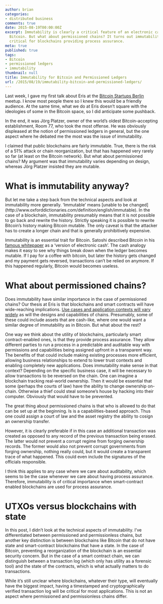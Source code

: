 ```yaml
---
author: brian
categories:
- distributed business
comments: true
date: 2015-08-19T00:00:00Z
excerpt: Immutability is clearly a critical feature of an electronic cash system like
  Bitcoin. But what about permissioned chains? It turns out immutability is just as
  critical for blockchains providing process assurance.
meta: true
published: true
tags:
- Bitcoin
- permissioned ledgers
- immutability
thumbnail: null
title: Immutability for Bitcoin and Permissioned Ledgers
url: /2015/08/19/immutability-bitcoin-and-permissioned-ledgers/
---
```


Last week, I gave my first talk about Eris at the [Bitcoin Startups Berlin](http://www.meetup.com/Bitcoin-Startups-Berlin/) meetup. I know most people there so I knew this would be a friendly audience. At the same time, what we do at Eris doesn’t square with the ideologies of some in the Bitcoin space, so I did anticipate some pushback.
 
In the end, it was Jörg Platzer, owner of the world’s oldest Bitcoin-accepting establishment, Room 77, who took the most offense. He was obviously displeased at the notion of permissioned ledgers in general, but the one aspect where he debated me the most was the issue of immutability.
 
I claimed that public blockchains are fairly immutable. True, there is the risk of a 51% attack or chain reorganization, but that has happened very rarely so far (at least on the Bitcoin network). But what about permissioned chains? My argument was that immutability varies depending on design, whereas Jörg Platzer insisted they are mutable.
 
<h1>What is immutability anyway?</h1>
But let me take a step back from the technical aspects and look at immutability more generally. ‘Immutable’ means [unable to be changed](http://www.oxforddictionaries.com/definition/english/immutable). In the case of a blockchain, immutability presumably means that it is not possible to go back and rewrite the history. Strictly speaking it is possible to rewrite Bitcoin’s history making Bitcoin mutable. The only caveat is that the attacker has to create a longer chain and that is generally prohibitively expensive.
 
Immutability is an essential trait for Bitcoin. Satoshi described Bitcoin in his [famous whitepaper](https://bitcoin.org/bitcoin.pdf) as a ‘version of electronic cash’. The cash analogy makes it easy to see why things break down when the ledger becomes mutable. If I pay for a coffee with bitcoin, but later the history gets changed and my payment gets reversed, transactions can’t be relied on anymore. If this happened regularly, Bitcoin would becomes useless.
 
<h1>What about permissioned chains?</h1>

Does immutability have similar importance in the case of permissioned chains? Our thesis at Eris is that blockchains and smart contracts will have wide-reaching implications. [Use cases and application contexts will vary widely](https://db.erisindustries.com/distributed%20business/2014/12/17/blockchain-your-business/) as will the designs and capabilities of chains. Presumably, some of these could include assets that are cash-like, where one would want a similar degree of immutability as in Bitcoin. But what about the rest?
 
One way we think about the utility of blockchains, particularly smart contract-enabled ones, is that they provide process assurance. They allow different parties to run a process in a predictable and auditable way with permissions and capabilities being assigned upfront in a transparent way. The benefits of that could include making existing processes more efficient, allowing business relationships to extend to lower trust contexts and enabling completely new applications. Does immutability make sense in that context? Depending on the specific business case, it will be necessary to allow transactions to be reversed on the chain. One can imagine a blockchain tracking real-world ownership. Then it would be essential that some (perhaps the courts of law) have the ability to change ownership on-chain. Otherwise a thief could steal someone’s house by hacking into their computer. Obviously that would have to be prevented.

The great thing about permissioned chains is that who is allowed to do that can be set up at the beginning. Is is a capabilities-based approach. Thus one could assign a court of law and the asset registry the ability to cosign an ownership transfer. 

However, it is clearly preferable if in this case an additional transaction was created as opposed to any record of the previous transaction being erased. The latter would not prevent a corrupt regime from forging ownership records. The former would also not prevent corrupt governments from forging ownership, nothing really could, but it would create a transparent trace of what happened. This could even include the signatures of the officials responsible.

I think this applies to any case where we care about auditability, which seems to be the case whenever we care about having process assurance. Therefore, immutability is of critical importance when smart-contract enabled blockchains are used for process assurance.

<h1>UTXOs versus blockchains with state</h1>

In this post, I didn’t look at the technical aspects of immutability. I’ve differentiated between permissioned and permissionless chains, but another key distinction is between blockchains like Bitcoin that do not have state and smart-contract blockchains that have a state. In the case of Bitcoin, preventing a reorganization of the blockchain is an essential security concern. But in the case of a smart contract chain, we can distinguish between a transaction log (which only has utility as a forensic tool) and the state of the contracts, which is what actually matters to do transactions.

While it’s still unclear where blockchains, whatever their type, will eventually have the biggest impact, having a timestamped and cryptographically verified transaction log will be critical for most applications. This is not an aspect where permissioned and permissionless chains differ.




 

